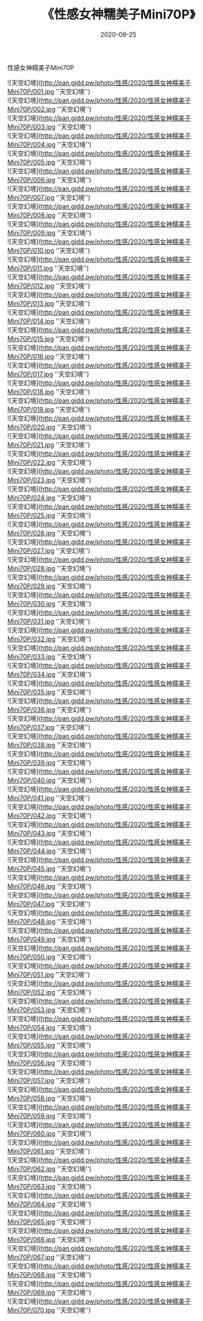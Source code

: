 ﻿---
layout: post
title:  《性感女神糯美子Mini70P》
date:   2020-09-25
img: http://pan.gjdd.pw/photo/性感/2020/性感女神糯美子Mini70P/000.jpg
categories: [美女, 性感, 泳衣]
---

性感女神糯美子Mini70P



![天空幻境](http://pan.gjdd.pw/photo/性感/2020/性感女神糯美子Mini70P/001.jpg ''天空幻境'') <br>
![天空幻境](http://pan.gjdd.pw/photo/性感/2020/性感女神糯美子Mini70P/002.jpg ''天空幻境'') <br>
![天空幻境](http://pan.gjdd.pw/photo/性感/2020/性感女神糯美子Mini70P/003.jpg ''天空幻境'') <br>
![天空幻境](http://pan.gjdd.pw/photo/性感/2020/性感女神糯美子Mini70P/004.jpg ''天空幻境'') <br>
![天空幻境](http://pan.gjdd.pw/photo/性感/2020/性感女神糯美子Mini70P/005.jpg ''天空幻境'') <br>
![天空幻境](http://pan.gjdd.pw/photo/性感/2020/性感女神糯美子Mini70P/006.jpg ''天空幻境'') <br>
![天空幻境](http://pan.gjdd.pw/photo/性感/2020/性感女神糯美子Mini70P/007.jpg ''天空幻境'') <br>
![天空幻境](http://pan.gjdd.pw/photo/性感/2020/性感女神糯美子Mini70P/008.jpg ''天空幻境'') <br>
![天空幻境](http://pan.gjdd.pw/photo/性感/2020/性感女神糯美子Mini70P/009.jpg ''天空幻境'') <br>
![天空幻境](http://pan.gjdd.pw/photo/性感/2020/性感女神糯美子Mini70P/010.jpg ''天空幻境'') <br>
![天空幻境](http://pan.gjdd.pw/photo/性感/2020/性感女神糯美子Mini70P/011.jpg ''天空幻境'') <br>
![天空幻境](http://pan.gjdd.pw/photo/性感/2020/性感女神糯美子Mini70P/012.jpg ''天空幻境'') <br>
![天空幻境](http://pan.gjdd.pw/photo/性感/2020/性感女神糯美子Mini70P/013.jpg ''天空幻境'') <br>
![天空幻境](http://pan.gjdd.pw/photo/性感/2020/性感女神糯美子Mini70P/014.jpg ''天空幻境'') <br>
![天空幻境](http://pan.gjdd.pw/photo/性感/2020/性感女神糯美子Mini70P/015.jpg ''天空幻境'') <br>
![天空幻境](http://pan.gjdd.pw/photo/性感/2020/性感女神糯美子Mini70P/016.jpg ''天空幻境'') <br>
![天空幻境](http://pan.gjdd.pw/photo/性感/2020/性感女神糯美子Mini70P/017.jpg ''天空幻境'') <br>
![天空幻境](http://pan.gjdd.pw/photo/性感/2020/性感女神糯美子Mini70P/018.jpg ''天空幻境'') <br>
![天空幻境](http://pan.gjdd.pw/photo/性感/2020/性感女神糯美子Mini70P/019.jpg ''天空幻境'') <br>
![天空幻境](http://pan.gjdd.pw/photo/性感/2020/性感女神糯美子Mini70P/020.jpg ''天空幻境'') <br>
![天空幻境](http://pan.gjdd.pw/photo/性感/2020/性感女神糯美子Mini70P/021.jpg ''天空幻境'') <br>
![天空幻境](http://pan.gjdd.pw/photo/性感/2020/性感女神糯美子Mini70P/022.jpg ''天空幻境'') <br>
![天空幻境](http://pan.gjdd.pw/photo/性感/2020/性感女神糯美子Mini70P/023.jpg ''天空幻境'') <br>
![天空幻境](http://pan.gjdd.pw/photo/性感/2020/性感女神糯美子Mini70P/024.jpg ''天空幻境'') <br>
![天空幻境](http://pan.gjdd.pw/photo/性感/2020/性感女神糯美子Mini70P/025.jpg ''天空幻境'') <br>
![天空幻境](http://pan.gjdd.pw/photo/性感/2020/性感女神糯美子Mini70P/026.jpg ''天空幻境'') <br>
![天空幻境](http://pan.gjdd.pw/photo/性感/2020/性感女神糯美子Mini70P/027.jpg ''天空幻境'') <br>
![天空幻境](http://pan.gjdd.pw/photo/性感/2020/性感女神糯美子Mini70P/028.jpg ''天空幻境'') <br>
![天空幻境](http://pan.gjdd.pw/photo/性感/2020/性感女神糯美子Mini70P/029.jpg ''天空幻境'') <br>
![天空幻境](http://pan.gjdd.pw/photo/性感/2020/性感女神糯美子Mini70P/030.jpg ''天空幻境'') <br>
![天空幻境](http://pan.gjdd.pw/photo/性感/2020/性感女神糯美子Mini70P/031.jpg ''天空幻境'') <br>
![天空幻境](http://pan.gjdd.pw/photo/性感/2020/性感女神糯美子Mini70P/032.jpg ''天空幻境'') <br>
![天空幻境](http://pan.gjdd.pw/photo/性感/2020/性感女神糯美子Mini70P/033.jpg ''天空幻境'') <br>
![天空幻境](http://pan.gjdd.pw/photo/性感/2020/性感女神糯美子Mini70P/034.jpg ''天空幻境'') <br>
![天空幻境](http://pan.gjdd.pw/photo/性感/2020/性感女神糯美子Mini70P/035.jpg ''天空幻境'') <br>
![天空幻境](http://pan.gjdd.pw/photo/性感/2020/性感女神糯美子Mini70P/036.jpg ''天空幻境'') <br>
![天空幻境](http://pan.gjdd.pw/photo/性感/2020/性感女神糯美子Mini70P/037.jpg ''天空幻境'') <br>
![天空幻境](http://pan.gjdd.pw/photo/性感/2020/性感女神糯美子Mini70P/038.jpg ''天空幻境'') <br>
![天空幻境](http://pan.gjdd.pw/photo/性感/2020/性感女神糯美子Mini70P/039.jpg ''天空幻境'') <br>
![天空幻境](http://pan.gjdd.pw/photo/性感/2020/性感女神糯美子Mini70P/040.jpg ''天空幻境'') <br>
![天空幻境](http://pan.gjdd.pw/photo/性感/2020/性感女神糯美子Mini70P/041.jpg ''天空幻境'') <br>
![天空幻境](http://pan.gjdd.pw/photo/性感/2020/性感女神糯美子Mini70P/042.jpg ''天空幻境'') <br>
![天空幻境](http://pan.gjdd.pw/photo/性感/2020/性感女神糯美子Mini70P/043.jpg ''天空幻境'') <br>
![天空幻境](http://pan.gjdd.pw/photo/性感/2020/性感女神糯美子Mini70P/044.jpg ''天空幻境'') <br>
![天空幻境](http://pan.gjdd.pw/photo/性感/2020/性感女神糯美子Mini70P/045.jpg ''天空幻境'') <br>
![天空幻境](http://pan.gjdd.pw/photo/性感/2020/性感女神糯美子Mini70P/046.jpg ''天空幻境'') <br>
![天空幻境](http://pan.gjdd.pw/photo/性感/2020/性感女神糯美子Mini70P/047.jpg ''天空幻境'') <br>
![天空幻境](http://pan.gjdd.pw/photo/性感/2020/性感女神糯美子Mini70P/048.jpg ''天空幻境'') <br>
![天空幻境](http://pan.gjdd.pw/photo/性感/2020/性感女神糯美子Mini70P/049.jpg ''天空幻境'') <br>
![天空幻境](http://pan.gjdd.pw/photo/性感/2020/性感女神糯美子Mini70P/050.jpg ''天空幻境'') <br>
![天空幻境](http://pan.gjdd.pw/photo/性感/2020/性感女神糯美子Mini70P/051.jpg ''天空幻境'') <br>
![天空幻境](http://pan.gjdd.pw/photo/性感/2020/性感女神糯美子Mini70P/052.jpg ''天空幻境'') <br>
![天空幻境](http://pan.gjdd.pw/photo/性感/2020/性感女神糯美子Mini70P/053.jpg ''天空幻境'') <br>
![天空幻境](http://pan.gjdd.pw/photo/性感/2020/性感女神糯美子Mini70P/054.jpg ''天空幻境'') <br>
![天空幻境](http://pan.gjdd.pw/photo/性感/2020/性感女神糯美子Mini70P/055.jpg ''天空幻境'') <br>
![天空幻境](http://pan.gjdd.pw/photo/性感/2020/性感女神糯美子Mini70P/056.jpg ''天空幻境'') <br>
![天空幻境](http://pan.gjdd.pw/photo/性感/2020/性感女神糯美子Mini70P/057.jpg ''天空幻境'') <br>
![天空幻境](http://pan.gjdd.pw/photo/性感/2020/性感女神糯美子Mini70P/058.jpg ''天空幻境'') <br>
![天空幻境](http://pan.gjdd.pw/photo/性感/2020/性感女神糯美子Mini70P/059.jpg ''天空幻境'') <br>
![天空幻境](http://pan.gjdd.pw/photo/性感/2020/性感女神糯美子Mini70P/060.jpg ''天空幻境'') <br>
![天空幻境](http://pan.gjdd.pw/photo/性感/2020/性感女神糯美子Mini70P/061.jpg ''天空幻境'') <br>
![天空幻境](http://pan.gjdd.pw/photo/性感/2020/性感女神糯美子Mini70P/062.jpg ''天空幻境'') <br>
![天空幻境](http://pan.gjdd.pw/photo/性感/2020/性感女神糯美子Mini70P/063.jpg ''天空幻境'') <br>
![天空幻境](http://pan.gjdd.pw/photo/性感/2020/性感女神糯美子Mini70P/064.jpg ''天空幻境'') <br>
![天空幻境](http://pan.gjdd.pw/photo/性感/2020/性感女神糯美子Mini70P/065.jpg ''天空幻境'') <br>
![天空幻境](http://pan.gjdd.pw/photo/性感/2020/性感女神糯美子Mini70P/066.jpg ''天空幻境'') <br>
![天空幻境](http://pan.gjdd.pw/photo/性感/2020/性感女神糯美子Mini70P/067.jpg ''天空幻境'') <br>
![天空幻境](http://pan.gjdd.pw/photo/性感/2020/性感女神糯美子Mini70P/068.jpg ''天空幻境'') <br>
![天空幻境](http://pan.gjdd.pw/photo/性感/2020/性感女神糯美子Mini70P/069.jpg ''天空幻境'') <br>
![天空幻境](http://pan.gjdd.pw/photo/性感/2020/性感女神糯美子Mini70P/070.jpg ''天空幻境'') <br>